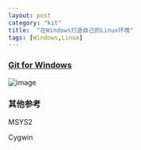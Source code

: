 ```yaml
---
layout: post
category: "kit"
title:  "在Windows打造自己的Linux环境"
tags: [Windows,Linux]
---
```

### [Git for Windows](http://gitforwindows.org/)

![image](https://github.com/xj916ch/xj916ch.github.io/raw/master/_posts/pictures/kit/windows-linux-environment-installation-tips.png)





### 其他参考
MSYS2

Cygwin

